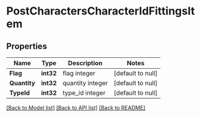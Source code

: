 # PostCharactersCharacterIdFittingsItem

## Properties
Name | Type | Description | Notes
------------ | ------------- | ------------- | -------------
**Flag** | **int32** | flag integer | [default to null]
**Quantity** | **int32** | quantity integer | [default to null]
**TypeId** | **int32** | type_id integer | [default to null]

[[Back to Model list]](../README.md#documentation-for-models) [[Back to API list]](../README.md#documentation-for-api-endpoints) [[Back to README]](../README.md)


